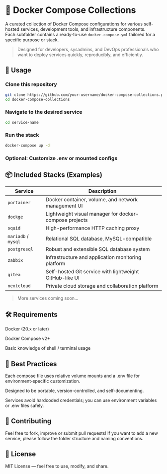# 🐳 Docker Compose Collections

A curated collection of Docker Compose configurations for various self-hosted services, development tools, and infrastructure components.  
Each subfolder contains a ready-to-use `docker-compose.yml` tailored for a specific purpose or stack.

> Designed for developers, sysadmins, and DevOps professionals who want to deploy services quickly, reproducibly, and efficiently.

## 🔧 Usage

### Clone this repository

```bash
git clone https://github.com/your-username/docker-compose-collections.git
cd docker-compose-collections
```

### Navigate to the desired service

```bash
cd service-name
```

### Run the stack

```bash
docker-compose up -d
```

### Optional: Customize .env or mounted configs

## 📦 Included Stacks (Examples)

| Service             | Description                                             |
| ------------------- | ------------------------------------------------------- |
| `portainer`         | Docker container, volume, and network management UI     |
| `dockge`            | Lightweight visual manager for docker-compose projects  |
| `squid`             | High-performance HTTP caching proxy                     |
| `mariadb` / `mysql` | Relational SQL database, MySQL-compatible               |
| `postgresql`        | Robust and extensible SQL database system               |
| `zabbix`            | Infrastructure and application monitoring platform      |
| `gitea`             | Self-hosted Git service with lightweight GitHub-like UI |
| `nextcloud`         | Private cloud storage and collaboration platform        |

> More services coming soon...

## 🛠️ Requirements

Docker (20.x or later)

Docker Compose v2+

Basic knowledge of shell / terminal usage

## 📘 Best Practices

Each compose file uses relative volume mounts and a .env file for environment-specific customization.

Designed to be portable, version-controlled, and self-documenting.

Services avoid hardcoded credentials; you can use environment variables or .env files safely.

## 🤝 Contributing

Feel free to fork, improve or submit pull requests!
If you want to add a new service, please follow the folder structure and naming conventions.

## 📄 License

MIT License — feel free to use, modify, and share.
